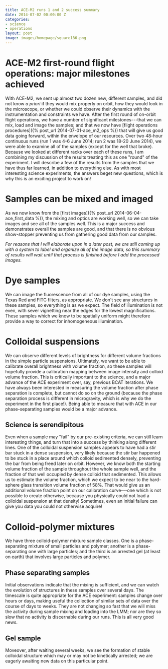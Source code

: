 ```yaml
---
title: ACE-M2 runs 1 and 2 success summary
date: 2014-07-02 00:00:00 Z
categories:
- science
- operations
layout: post
image: images/homepage/square186.png
---
```


# ACE-M2 first-round flight operations: major milestones achieved

With ACE-M2, we sent up almost two dozen new, different samples, and did not know _a priori_ if they would mix properly on orbit, how they would look in the microscope, or whether we could observe their dynamics with the instrumentation and constraints we have. After the first round of on-orbit flight operations, we have a number of significant milestones---that we can mix, load and image the samples; and that we now have 
[flight operations procedures]({% post_url 2014-07-01-ace_m2_ops %}) that will give us good data going forward, within the envelope of our resources. Over two 48-hour continuous runs (run 1 was 4-6 June 2014; run 2 was 18-20 June 2014), we were able to examine all of the samples (except for the well that broke). Because we looked at different racks over each of these runs, I am combining my discussion of the results treating this as one "round" of the experiment. I will describe a few of the results from the samples that we have thus far learned, in addition to everything else. As with most interesting science experiments, the answers beget new questions, which is why this is an exciting project to work on! 

# Samples can be mixed and imaged

As we now know from the [first images]({% post_url 2014-06-04-ace_first_data %}), the mixing and optics are working well, so we can take images and see all of the samples well. This is a major success and demonstrates overall the samples are good, and that there is no obvious show-stopper preventing us from gathering good data from our samples.

*For reasons that I will elaborate upon in a later post, we are still coming up with a system to label and organize all of the image data, so this summary of results will wait until that process is finished before I add the processed images.*

# Dye samples

We can image the fluorescence from all of our dye samples, using the Texas Red and FITC filters, as appropriate. We don't see any structures in these samples, so everything is as we expect. The field of illumination is not even, with sever vignetting near the edges for the lowest magnifications. These samples which we know to be spatially uniform might therefore provide a way to correct for inhomogeneous illumination.

# Colloidal suspensions

We can observe different levels of brightness for different volume fractions in the simple particle suspensions. Ultimately, we want to be able to calibrate overall brightness with volume fraction, so these samples will hopefully provide a calibration mapping between image intensity and colloid volume fraction. This is critically important to the science, and a major advance of the ACE experiment over, say, previous BCAT iterations. We have always been interested in measuring the volume fraction after phase separation is complete, but cannot do so on the ground (because the phase separation process is different in microgravity, which is why we do the experiment in the first place!). Being able to measure that with ACE in our phase-separating samples would be a major advance.

## Science is serendipitous

Even when a sample may "fail" by our pre-existing criteria, we can still learn interesting things, and turn that into a success by thinking along different lines. One of the colloidal suspension samples appears to have had a stir bar stuck in a dense suspension, very likely because the stir bar happened to be stuck in a place around which colloid sedimented densely, preventing the bar from being freed later on orbit. However, we know both the starting volume fraction of the sample throughout the whole sample well, and the fraction of that well occupied by dense colloid that sedimented. This allows us to estimate the volume fraction, which we expect to be near to the hard-sphere glass transition volume fraction of 58%. That would give us an additional volume fraction point on our calibration curve---one which is not possible to create otherwise, because you physically could not load a colloidal suspension at that density! Sometimes, even an initial failure can give you data you could not otherwise acquire!

# Colloid-polymer mixtures

We have three colloid-polymer mixture sample classes. One is a phase-separating mixture of small particles and polymer; another is a phase-separating one with large particles; and the third is an arrested gel (at least on earth) that involves large particles and polymer.

## Phase separating samples

Initial observations indicate that the mixing is sufficient, and we can watch the evolution of structures in these samples over several days. The timescale is quite appropriate for the ACE experiment: samples change over hours or days, making useful the collection of similar sets of data over the course of days to weeks. They are not changing so fast that we will miss the activity during sample mixing and loading into the LMM; nor are they so slow that no activity is discernable during our runs. This is all very good news.

## Gel sample

Moveover, after waiting several weeks, we see the formation of stable colloidal structure which may or may not be kinetically arrested; we are eagerly awaiting new data on this particular point.
